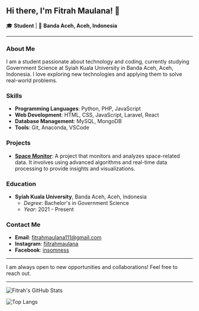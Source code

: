 ## Hi there, I'm Fitrah Maulana! 👋

🎓 **Student** | 📍 **Banda Aceh, Aceh, Indonesia**

---

### About Me

I am a student passionate about technology and coding, currently studying Government Science at Syiah Kuala University in Banda Aceh, Aceh, Indonesia. I love exploring new technologies and applying them to solve real-world problems.

### Skills

- **Programming Languages**: Python, PHP, JavaScript
- **Web Development**: HTML, CSS, JavaScript, Laravel, React
- **Database Management**: MySQL, MongoDB
- **Tools**: Git, Anaconda, VSCode

### Projects

- **[Space Monitor](https://github.com/fitrahmaulana/space-monitor)**: A project that monitors and analyzes space-related data. It involves using advanced algorithms and real-time data processing to provide insights and visualizations.

### Education

- **Syiah Kuala University**, Banda Aceh, Aceh, Indonesia
  - *Degree*: Bachelor's in Government Science
  - *Year*: 2021 - Present

### Contact Me

- **Email**: fitrahmaulana111@gmail.com
- **Instagram**: [fiitrahmaulana](https://www.instagram.com/fiitrahmaulana)
- **Facebook**: [insomness](https://www.facebook.com/insomness)

---

I am always open to new opportunities and collaborations! Feel free to reach out.

---

![Fitrah's GitHub Stats](https://github-readme-stats.vercel.app/api?username=fitrahmaulana&show_icons=true&theme=radical)

![Top Langs](https://github-readme-stats.vercel.app/api/top-langs/?username=fitrahmaulana&layout=compact&theme=radical)
